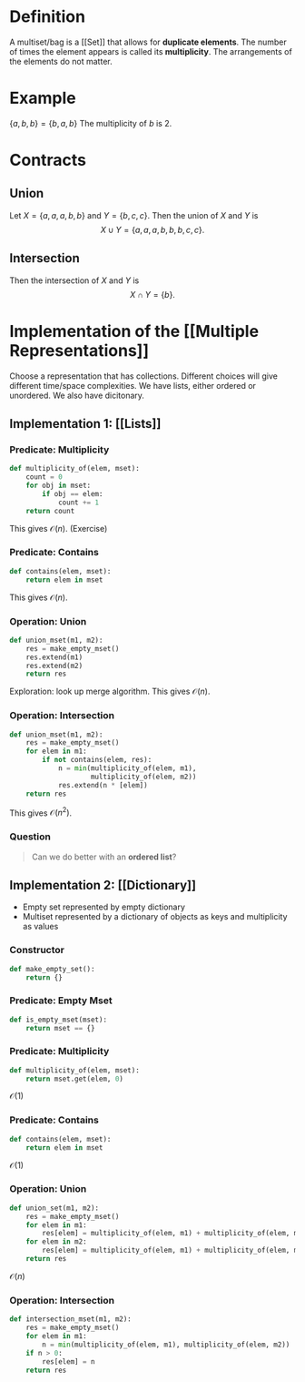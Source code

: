# Definition
A multiset/bag is a [[Set]] that allows for **duplicate elements**. The number of times the element appears is called its **multiplicity**. The arrangements of the elements do not matter.
# Example
$\{a, b, b\} = \{b, a, b\}$
The multiplicity of $b$ is 2.
# Contracts
## Union
Let $X = \{a, a, a, b, b\}$ and $Y = \{b, c, c\}$. 
Then the union of $X$ and $Y$ is
$$ X \cup Y = \{a,a,a,b,b,b,c,c\}. $$
## Intersection
Then the intersection of $X$ and $Y$ is 
$$ X \cap Y = \{b\}.$$
# Implementation of the [[Multiple Representations]]
Choose a representation that has collections.
Different choices will give different time/space complexities.
We have lists, either ordered or unordered.
We also have dicitonary.
## Implementation 1: [[Lists]]
### Predicate: Multiplicity
```python
def multiplicity_of(elem, mset):
	count = 0
	for obj in mset:
		if obj == elem:
			count += 1
	return count
```
This gives $\mathcal O(n)$. (Exercise)
### Predicate: Contains
```python
def contains(elem, mset):
	return elem in mset
```
This gives $\mathcal O(n)$.
### Operation: Union
```python
def union_mset(m1, m2):
	res = make_empty_mset()
	res.extend(m1)
	res.extend(m2)
	return res
```
Exploration: look up merge algorithm.
This gives $\mathcal O(n)$.
### Operation: Intersection
```python
def union_mset(m1, m2):
	res = make_empty_mset()
	for elem in m1:
		if not contains(elem, res):
			n = min(multiplicity_of(elem, m1),
					multiplicity_of(elem, m2))
			res.extend(n * [elem])
	return res
```
This gives $\mathcal O(n^2)$.
### Question
> Can we do better with an **ordered list**?

## Implementation 2: [[Dictionary]]
- Empty set represented by empty dictionary
- Multiset represented by a dictionary of objects as keys and multiplicity as values
### Constructor
```python
def make_empty_set():
	return {}
```
### Predicate: Empty Mset
```python
def is_empty_mset(mset):
	return mset == {}
```
### Predicate: Multiplicity
```python
def multiplicity_of(elem, mset):
	return mset.get(elem, 0)
```
$\mathcal O(1)$
### Predicate: Contains
```python
def contains(elem, mset):
	return elem in mset
```
$\mathcal O(1)$
### Operation: Union
```python
def union_set(m1, m2):
	res = make_empty_mset()
	for elem in m1:
		res[elem] = multiplicity_of(elem, m1) + multiplicity_of(elem, m2)
	for elem in m2:
		res[elem] = multiplicity_of(elem, m1) + multiplicity_of(elem, m2)
	return res
```
$\mathcal O(n)$
### Operation: Intersection
```python
def intersection_mset(m1, m2):
	res = make_empty_mset()
	for elem in m1:
		n = min(multiplicity_of(elem, m1), multiplicity_of(elem, m2))
	if n > 0:
		res[elem] = n
	return res
```